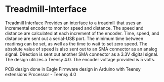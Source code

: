 # Treadmill-Interface
 Treadmill Interface 
Provides an interface to a treadmill that uses an incremental encoder to monitor speed and distance.
The speed and distance are calculated at each increment of the encoder. Time, speed, and distance are sent out a serial-USB port. The minimum time between readinsg can be set, as well as the time to wait to set zero speed.
The absolute value of speed is also sent out to an SMA connector as an analog signal. Direction is sent out another SMA connector as a 3.3V digital signal. 
The design utilizes a Teensy 4.0.
The encoder voltage provided is 5 volts.

PCB design done in Eagle
Firmware design in Arduino with Teensy extensions
Processor - Teensy 4.0
